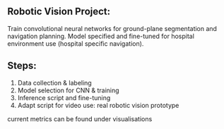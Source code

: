 ## Robotic Vision Project: 
Train convolutional neural networks for ground-plane segmentation and navigation planning. Model specified and fine-tuned for hospital environment use (hospital specific navigation).

## Steps: 
1. Data collection & labeling
2. Model selection for CNN & training
3. Inference script and fine-tuning 
4. Adapt script for video use: real robotic vision prototype 

current metrics can be found under visualisations 
